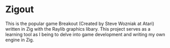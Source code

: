 # Zigout

This is the popular game Breakout (Created by Steve Wozniak at Atari) written in Zig with the Raylib graphics libary. This project serves
as a learning tool as I being to delve into game development and writing my own engine in Zig. 
